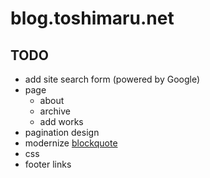 blog.toshimaru.net
===========

TODO
----
* add site search form (powered by Google)
* page
	* about
	* archive
  * add works
* pagination design
* modernize [blockquote](http://tympanus.net/codrops/2012/07/25/modern-block-quote-styles/)
* <table> css
* footer links